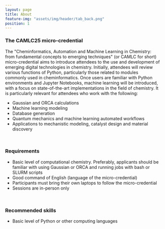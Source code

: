 ```yaml
---
layout: page
title: About
feature-img: "assets/img/header/tab_back.png"
position: 1
---
```


### The CAMLC25 micro-credential
<p align="justify">

The "Cheminformatics, Automation and Machine Learning in Chemistry: from fundamental concepts to emerging techniques" (or CAMLC for short) micro-credential aims to introduce attendees to the use and development of emerging digital technologies in chemistry. Initially, attendees will review various functions of Python, particularly those related to modules commonly used in cheminformatics. Once users are familiar with Python environments and Jupyter Notebooks, machine learning will be introduced, with a focus on state-of-the-art implementations in the field of chemistry. It is particularly relevant for attendees who work with the following:</p>

* Gaussian and ORCA calculations<br>
* Machine learning modeling<br>
* Database generation<br>
* Quantum mechanics and machine learning automated workflows<br>
* Applications to mechanistic modeling, catalyst design and material discovery<br>

<br>

### Requirements

* Basic level of computational chemistry. Preferably, applicants should be familiar with using Gaussian or ORCA and running jobs with bash or SLURM scripts
* Good command of English (language of the micro-credential)
* Participants must bring their own laptops to follow the micro-credential
* Sessions are in-person only

<br>

### Recommended skills

* Basic level of Python or other computing languages

<br>